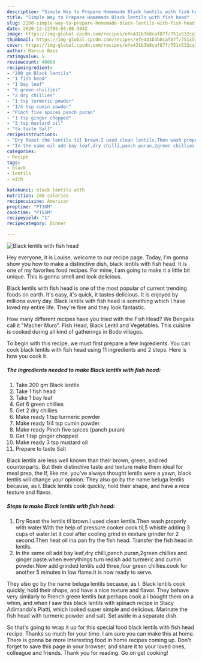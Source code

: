 ```yaml
---
description: "Simple Way to Prepare Homemade Black lentils with fish head"
title: "Simple Way to Prepare Homemade Black lentils with fish head"
slug: 2190-simple-way-to-prepare-homemade-black-lentils-with-fish-head
date: 2020-12-12T05:03:08.584Z
image: https://img-global.cpcdn.com/recipes/efe431b3b8caf87f/751x532cq70/black-lentils-with-fish-head-recipe-main-photo.jpg
thumbnail: https://img-global.cpcdn.com/recipes/efe431b3b8caf87f/751x532cq70/black-lentils-with-fish-head-recipe-main-photo.jpg
cover: https://img-global.cpcdn.com/recipes/efe431b3b8caf87f/751x532cq70/black-lentils-with-fish-head-recipe-main-photo.jpg
author: Marcus Bass
ratingvalue: 5
reviewcount: 40008
recipeingredient:
- "200 gm Black lentils"
- "1 fish head"
- "1 bay leaf"
- "6 green chillies"
- "2 dry chillies"
- "1 tsp turmeric powder"
- "1/4 tsp cumin powder"
- "Pinch five spices panch puran"
- "1 tsp ginger chopped"
- "3 tsp mustard oil"
- "to taste Salt"
recipeinstructions:
- "Dry Roast the lentils til brown.I used clean lentils.Then wash properly with water.With the help of pressure cooker cook til,5 whistle adding 3 cups of water.let it cool after cooling grind in mixture grinder for 2 second.Then heat oil ina pan fry the fish head. Transfer the fish head in lentils."
- "In the same oil add bay leaf,dry chilli,panch puran,2green chillies and ginger paste.when everythings turn redish add turmeric and cumin powder.Now add grinded lentils add three,four green chillies.cook for another 5 minutes in low flame.It is now ready to serve."
categories:
- Recipe
tags:
- black
- lentils
- with

katakunci: black lentils with 
nutrition: 288 calories
recipecuisine: American
preptime: "PT36M"
cooktime: "PT55M"
recipeyield: "1"
recipecategory: Dinner

---
```



![Black lentils with fish head](https://img-global.cpcdn.com/recipes/efe431b3b8caf87f/751x532cq70/black-lentils-with-fish-head-recipe-main-photo.jpg)

Hey everyone, it is Louise, welcome to our recipe page. Today, I'm gonna show you how to make a distinctive dish, black lentils with fish head. It is one of my favorites food recipes. For mine, I am going to make it a little bit unique. This is gonna smell and look delicious.

Black lentils with fish head is one of the most popular of current trending foods on earth. It's easy, it's quick, it tastes delicious. It is enjoyed by millions every day. Black lentils with fish head is something which I have loved my entire life. They're fine and they look fantastic.

How many different recipes have you tried with the Fish Head? We Bengalis call it &#34;Macher Muro&#34;. Fish Head, Black Lentil and Vegetables. This cuisine is cooked during all kind of gatherings in Bodo villages.


To begin with this recipe, we must first prepare a few ingredients. You can cook black lentils with fish head using 11 ingredients and 2 steps. Here is how you cook it.

<!--inarticleads1-->

##### The ingredients needed to make Black lentils with fish head:

1. Take 200 gm Black lentils
1. Take 1 fish head
1. Take 1 bay leaf
1. Get 6 green chillies
1. Get 2 dry chillies
1. Make ready 1 tsp turmeric powder
1. Make ready 1/4 tsp cumin powder
1. Make ready Pinch five spices (panch puran)
1. Get 1 tsp ginger chopped
1. Make ready 3 tsp mustard oil
1. Prepare to taste Salt


Black lentils are less well known than their brown, green, and red counterparts. But their distinctive taste and texture make them ideal for meal prep, the If, like me, you&#39;ve always thought lentils were a yawn, black lentils will change your opinion. They also go by the name beluga lentils because, as I. Black lentils cook quickly, hold their shape, and have a nice texture and flavor. 

<!--inarticleads2-->

##### Steps to make Black lentils with fish head:

1. Dry Roast the lentils til brown.I used clean lentils.Then wash properly with water.With the help of pressure cooker cook til,5 whistle adding 3 cups of water.let it cool after cooling grind in mixture grinder for 2 second.Then heat oil ina pan fry the fish head. Transfer the fish head in lentils.
1. In the same oil add bay leaf,dry chilli,panch puran,2green chillies and ginger paste.when everythings turn redish add turmeric and cumin powder.Now add grinded lentils add three,four green chillies.cook for another 5 minutes in low flame.It is now ready to serve.


They also go by the name beluga lentils because, as I. Black lentils cook quickly, hold their shape, and have a nice texture and flavor. They behave very similarly to French green lentils but perhaps cook a I bought them on a whim, and when I saw this black lentils with spinach recipe in Stacy Adimando&#39;s Piatti, which looked super simple and delicious. Marinate the fish head with turmeric powder and salt. Set aside in a separate dish. 

So that's going to wrap it up for this special food black lentils with fish head recipe. Thanks so much for your time. I am sure you can make this at home. There is gonna be more interesting food in home recipes coming up. Don't forget to save this page in your browser, and share it to your loved ones, colleague and friends. Thank you for reading. Go on get cooking!
